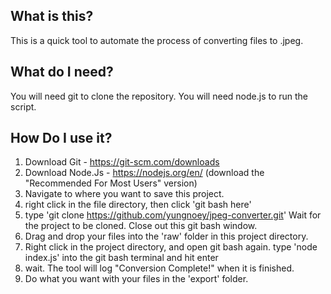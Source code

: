 ## What is this?

This is a quick tool to automate the process of converting files to .jpeg.

## What do I need?

You will need git to clone the repository.
You will need node.js to run the script.

## How Do I use it?

1. Download Git - https://git-scm.com/downloads
2. Download Node.Js - https://nodejs.org/en/ (download the "Recommended For Most Users" version)
3. Navigate to where you want to save this project.
4. right click in the file directory, then click 'git bash here'
5. type 'git clone https://github.com/yungnoey/jpeg-converter.git' Wait for the project to be cloned. Close out this git bash window.
6. Drag and drop your files into the 'raw' folder in this project directory.
7. Right click in the project directory, and open git bash again. type 'node index.js' into the git bash terminal and hit enter
8. wait. The tool will log "Conversion Complete!" when it is finished.
9. Do what you want with your files in the 'export' folder.
